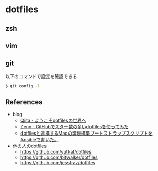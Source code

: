 # dotfiles

## zsh

## vim

## git

以下のコマンドで設定を確認できる
```bash
$ git config -l
```

## References

* blog
  * [Qiita - ようこそdotfilesの世界へ]( https://qiita.com/yutkat/items/c6c7584d9795799ee164 )
  * [Zenn - GitHubでスター数の多いdotfilesを使ってみた]( https://zenn.dev/yutakatay/articles/try-dotfiles-01 )
  * [dotfilesと連携するMacの環境構築ブートストラップスクリプトをAnsibleで書いた。]( https://senyoltw.hatenablog.jp/entry/2020/06/12/190152 )
* 他の人のdotfiles
  * https://github.com/yutkat/dotfiles
  * https://github.com/bitwalker/dotfiles
  * https://github.com/jessfraz/dotfiles